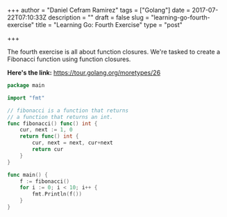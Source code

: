 +++
author = "Daniel Cefram Ramirez"
tags = ["Golang"]
date = 2017-07-22T07:10:33Z
description = ""
draft = false
slug = "learning-go-fourth-exercise"
title = "Learning Go: Fourth Exercise"
type = "post"

+++

The fourth exercise is all about function closures. We're tasked to create a Fibonacci function using function closures.

**Here's the link:** https://tour.golang.org/moretypes/26

```go
package main

import "fmt"

// fibonacci is a function that returns
// a function that returns an int.
func fibonacci() func() int {
	cur, next := 1, 0
	return func() int {
		cur, next = next, cur+next
		return cur
	}
}

func main() {
	f := fibonacci()
	for i := 0; i < 10; i++ {
		fmt.Println(f())
	}
}
```